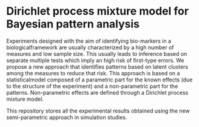 # Dirichlet process mixture model for Bayesian pattern analysis

Experiments designed with the aim of identifying bio-markers in a biologicalframework are usually characterized by a high number of measures and low sample size. This usually leads to inference based on separate multiple tests which imply an high risk of first-type errors. We propose a new approach that identifies patterns based on latent clusters among the measures to reduce that risk. This approach is based on a statisticalmodel composed of a parametric part for the known effects (due to the structure of the experiment) and a non-parametric part for the patterns. Non-parametric effects are defined through a Dirichlet process mixture model. 

This repository stores all the experimental results obtained using the new semi-parametric approach in simulation studies. 
